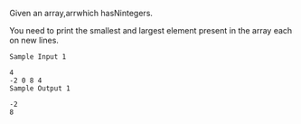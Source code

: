 Given an array,arrwhich hasNintegers.

You need to print the smallest and largest element present in the array each on new lines.


```
Sample Input 1 

4
-2 0 8 4
Sample Output 1

-2
8
```
